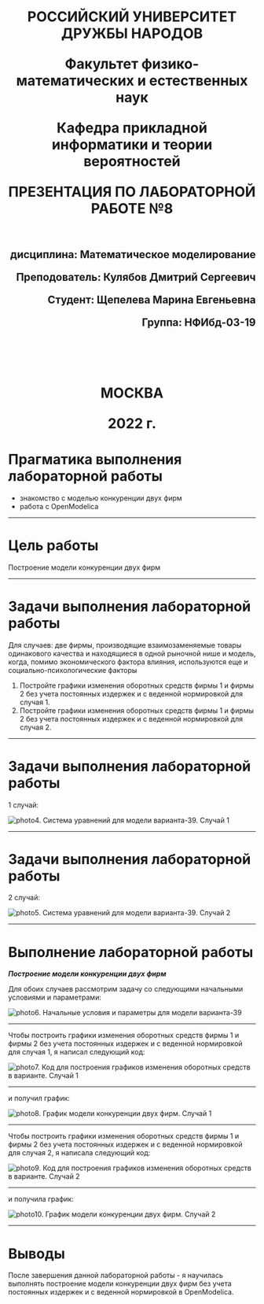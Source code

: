 <h1 align="center">
<p>РОССИЙСКИЙ УНИВЕРСИТЕТ ДРУЖБЫ НАРОДОВ 
<p>Факультет физико-математических и естественных наук  
<p>Кафедра прикладной информатики и теории вероятностей
<p>ПРЕЗЕНТАЦИЯ ПО ЛАБОРАТОРНОЙ РАБОТЕ №8
<br></br>
<h2 align="right">
<p>дисциплина: Математическое моделирование
<p>Преподователь: Кулябов Дмитрий Сергеевич
<p>Студент: Щепелева Марина Евгеньевна
<p>Группа: НФИбд-03-19
<br></br>
<br></br>
<h1 align="center">
<p>МОСКВА
<p>2022 г.
</h1>

# **Прагматика выполнения лабораторной работы**

- знакомство с моделью конкуренции двух фирм
- работа с OpenModelica

---

# **Цель работы**

Построение модели конкуренции двух фирм

---

# Задачи выполнения лабораторной работы

Для случаев: две фирмы, производящие взаимозаменяемые товары
одинакового качества и находящиеся в одной рыночной нише и модель, когда, помимо экономического фактора влияния, используются еще и социально-психологические факторы

1. Постройте графики изменения оборотных средств фирмы 1 и фирмы 2 без
учета постоянных издержек и с веденной нормировкой для случая 1.
2. Постройте графики изменения оборотных средств фирмы 1 и фирмы 2 без
учета постоянных издержек и с веденной нормировкой для случая 2.

---

# Задачи выполнения лабораторной работы

1 случай:

![photo4. Система уравнений для модели варианта-39. Случай 1](photo/img4.png "Система уравнений для модели варианта-39. Случай 1")

---

# Задачи выполнения лабораторной работы

2 случай:

![photo5. Система уравнений для модели варианта-39. Случай 2](photo/img5.png "Система уравнений для модели варианта-39. Случай 2")

---

# **Выполнение лабораторной работы**

**_Построение модели конкуренции двух фирм_**

Для обоих случаев рассмотрим задачу со следующими начальными условиями и
параметрами:

![photo6. Начальные условия и параметры для модели варианта-39](photo/img6.png "Начальные условия и параметры для модели варианта-39")

---

Чтобы построить графики изменения оборотных средств фирмы 1 и фирмы 2 без
учета постоянных издержек и с веденной нормировкой для случая 1, я написал следующий код:

![photo7. Код для построения графиков изменения оборотных средств в варианте. Случай 1](photo/img7.png "Код для построения графиков изменения оборотных средств в варианте. Случай 1")

---

и получил график:

![photo8. График модели конкуренции двух фирм. Случай 1](photo/img8.png "График модели конкуренции двух фирм. Случай 1")

---

Чтобы построить графики изменения оборотных средств фирмы 1 и фирмы 2 без
учета постоянных издержек и с веденной нормировкой для случая 2, я написала следующий код:

![photo9. Код для построения графиков изменения оборотных средств в варианте. Случай 2](photo/img9.png "Код для построения графиков изменения оборотных средств в варианте. Случай 2")

---

и получила график:

![photo10. График модели конкуренции двух фирм. Случай 2](photo/img10.png "График модели конкуренции двух фирм. Случай 2")

---

# Выводы

После завершения данной лабораторной работы - я научилась выполнять построение модели конкуренции двух фирм без учета постоянных издержек и с веденной нормировкой в OpenModelica.
